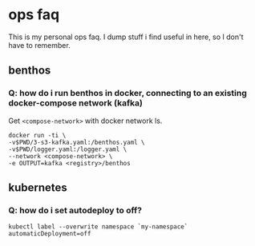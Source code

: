 # ops faq

This is my personal ops faq. I dump stuff i find useful in here, so I don't have to remember.

## benthos

### Q: how do i run benthos in docker, connecting to an existing docker-compose network (kafka)
Get `<compose-network>` with docker network ls.

	docker run -ti \
	-v$PWD/3-s3-kafka.yaml:/benthos.yaml \
	-v$PWD/logger.yaml:/logger.yaml \
	--network <compose-network> \
	-e OUTPUT=kafka <registry>/benthos

## kubernetes

### Q: how do i set autodeploy to off?

	kubectl label --overwrite namespace `my-namespace` automaticDeployment=off
